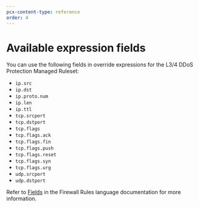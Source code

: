 ```yaml
---
pcx-content-type: reference
order: 4
---
```


# Available expression fields

You can use the following fields in override expressions for the L3/4 DDoS Protection Managed Ruleset:

* `ip.src`
* `ip.dst`
* `ip.proto.num`
* `ip.len`
* `ip.ttl`
* `tcp.srcport`
* `tcp.dstport`
* `tcp.flags`
* `tcp.flags.ack`
* `tcp.flags.fin`
* `tcp.flags.push`
* `tcp.flags.reset`
* `tcp.flags.syn`
* `tcp.flags.urg`
* `udp.srcport`
* `udp.dstport`

Refer to [Fields](https://developers.cloudflare.com/firewall/cf-firewall-language/fields) in the Firewall Rules language documentation for more information.